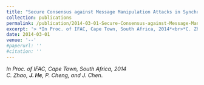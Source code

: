 ```yaml
---
title: "Secure Consensus against Message Manipulation Attacks in Synchronous Networks"
collection: publications
permalink: /publication/2014-03-01-Secure-Consensus-against-Message-Manipulation-Attacks/
excerpt: '> *In Proc. of IFAC, Cape Town, South Africa, 2014*<br>*C. Zhao, **J. He**, P. Cheng, and J. Chen*.'
date: 2014-03-01
venue: '--'
#paperurl: ''
#citation: ''
---
```

*In Proc. of IFAC, Cape Town, South Africa, 2014*  
*C. Zhao, **J. He**, P. Cheng, and J. Chen*.